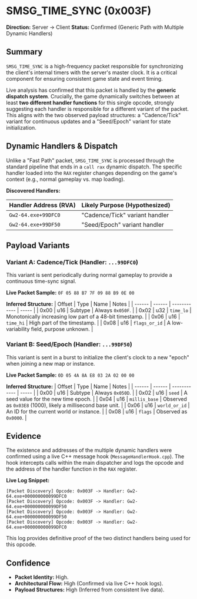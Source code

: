 # SMSG_TIME_SYNC (0x003F)

**Direction:** Server -> Client
**Status:** Confirmed (Generic Path with Multiple Dynamic Handlers)

## Summary

`SMSG_TIME_SYNC` is a high-frequency packet responsible for synchronizing the client's internal timers with the server's master clock. It is a critical component for ensuring consistent game state and event timing.

Live analysis has confirmed that this packet is handled by the **generic dispatch system**. Crucially, the game dynamically switches between at least **two different handler functions** for this single opcode, strongly suggesting each handler is responsible for a different variant of the packet. This aligns with the two observed payload structures: a "Cadence/Tick" variant for continuous updates and a "Seed/Epoch" variant for state initialization.

## Dynamic Handlers & Dispatch

Unlike a "Fast Path" packet, `SMSG_TIME_SYNC` is processed through the standard pipeline that ends in a `call rax` dynamic dispatch. The specific handler loaded into the `RAX` register changes depending on the game's context (e.g., normal gameplay vs. map loading).

**Discovered Handlers:**

| Handler Address (RVA) | Likely Purpose (Hypothesized) |
| :-------------------- | :------------------------------ |
| `Gw2-64.exe+99DFC0`     | "Cadence/Tick" variant handler  |
| `Gw2-64.exe+99DF50`     | "Seed/Epoch" variant handler    |

## Payload Variants

### Variant A: Cadence/Tick (Handler: `...99DFC0`)

This variant is sent periodically during normal gameplay to provide a continuous time-sync signal.

**Live Packet Sample:**
`0F 05 88 B7 7F 09 88 B9 0E 00`

**Inferred Structure:**
| Offset | Type   | Name         | Notes |
| ------ | ------ | ------------ | ----- |
| 0x00   | u16    | Subtype      | Always `0x050F`. |
| 0x02   | u32    | `time_lo`      | Monotonically increasing low part of a 48-bit timestamp. |
| 0x06   | u16    | `time_hi`      | High part of the timestamp. |
| 0x08   | u16    | `flags_or_id`  | A low-variability field, purpose unknown. |

### Variant B: Seed/Epoch (Handler: `...99DF50`)

This variant is sent in a burst to initialize the client's clock to a new "epoch" when joining a new map or instance.

**Live Packet Sample:**
`0D 05 4A 8A E8 03 2A 02 00 00`

**Inferred Structure:**
| Offset | Type   | Name         | Notes |
| ------ | ------ | ------------ | ----- |
| 0x00   | u16    | Subtype      | Always `0x050D`. |
| 0x02   | u16    | `seed`         | A seed value for the new time epoch. |
| 0x04   | u16    | `millis_base`  | Observed as `0x03E8` (1000), likely a millisecond base unit. |
| 0x06   | u16    | `world_or_id`  | An ID for the current world or instance. |
| 0x08   | u16    | `flags`        | Observed as `0x0000`. |

## Evidence

The existence and addresses of the multiple dynamic handlers were confirmed using a live C++ message hook (`MessageHandlerHook.cpp`). The hook intercepts calls within the main dispatcher and logs the opcode and the address of the handler function in the `RAX` register.

**Live Log Snippet:**
```
[Packet Discovery] Opcode: 0x003F -> Handler: Gw2-64.exe+000000000099DFC0
[Packet Discovery] Opcode: 0x003F -> Handler: Gw2-64.exe+000000000099DF50
[Packet Discovery] Opcode: 0x003F -> Handler: Gw2-64.exe+000000000099DF50
[Packet Discovery] Opcode: 0x003F -> Handler: Gw2-64.exe+000000000099DFC0
```

This log provides definitive proof of the two distinct handlers being used for this opcode.

## Confidence

*   **Packet Identity:** High.
*   **Architectural Flow:** High (Confirmed via live C++ hook logs).
*   **Payload Structures:** High (Inferred from consistent live data).
